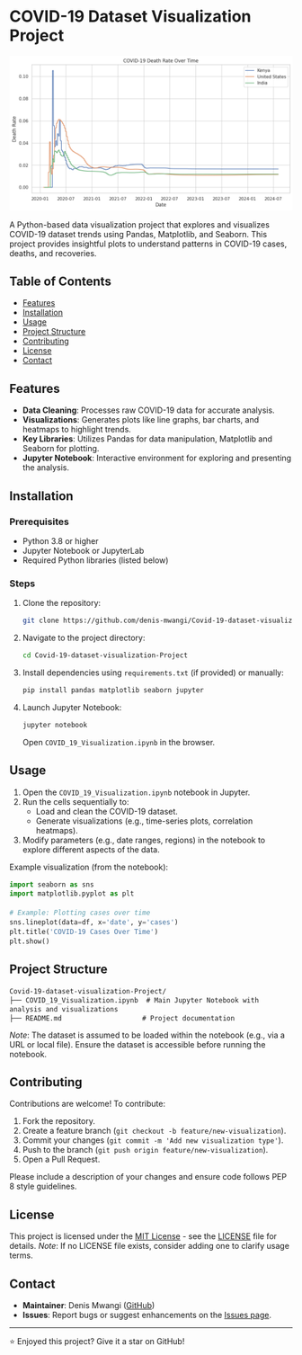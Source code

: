 # COVID-19 Dataset Visualization Project

![COVID-19 Visualization](Covid-19.png)

A Python-based data visualization project that explores and visualizes COVID-19 dataset trends using Pandas, Matplotlib, and Seaborn. This project provides insightful plots to understand patterns in COVID-19 cases, deaths, and recoveries.

## Table of Contents
- [Features](#features)
- [Installation](#installation)
- [Usage](#usage)
- [Project Structure](#project-structure)
- [Contributing](#contributing)
- [License](#license)
- [Contact](#contact)

## Features
- **Data Cleaning**: Processes raw COVID-19 data for accurate analysis.
- **Visualizations**: Generates plots like line graphs, bar charts, and heatmaps to highlight trends.
- **Key Libraries**: Utilizes Pandas for data manipulation, Matplotlib and Seaborn for plotting.
- **Jupyter Notebook**: Interactive environment for exploring and presenting the analysis.

## Installation

### Prerequisites
- Python 3.8 or higher
- Jupyter Notebook or JupyterLab
- Required Python libraries (listed below)

### Steps
1. Clone the repository:
   ```bash
   git clone https://github.com/denis-mwangi/Covid-19-dataset-visualization-Project.git
   ```
2. Navigate to the project directory:
   ```bash
   cd Covid-19-dataset-visualization-Project
   ```
3. Install dependencies using `requirements.txt` (if provided) or manually:
   ```bash
   pip install pandas matplotlib seaborn jupyter
   ```
4. Launch Jupyter Notebook:
   ```bash
   jupyter notebook
   ```
   Open `COVID_19_Visualization.ipynb` in the browser.

## Usage

1. Open the `COVID_19_Visualization.ipynb` notebook in Jupyter.
2. Run the cells sequentially to:
   - Load and clean the COVID-19 dataset.
   - Generate visualizations (e.g., time-series plots, correlation heatmaps).
3. Modify parameters (e.g., date ranges, regions) in the notebook to explore different aspects of the data.

Example visualization (from the notebook):
```python
import seaborn as sns
import matplotlib.pyplot as plt

# Example: Plotting cases over time
sns.lineplot(data=df, x='date', y='cases')
plt.title('COVID-19 Cases Over Time')
plt.show()
```

## Project Structure
```
Covid-19-dataset-visualization-Project/
├── COVID_19_Visualization.ipynb  # Main Jupyter Notebook with analysis and visualizations
├── README.md                    # Project documentation
```

*Note*: The dataset is assumed to be loaded within the notebook (e.g., via a URL or local file). Ensure the dataset is accessible before running the notebook.

## Contributing

Contributions are welcome! To contribute:
1. Fork the repository.
2. Create a feature branch (`git checkout -b feature/new-visualization`).
3. Commit your changes (`git commit -m 'Add new visualization type'`).
4. Push to the branch (`git push origin feature/new-visualization`).
5. Open a Pull Request.

Please include a description of your changes and ensure code follows PEP 8 style guidelines.

## License

This project is licensed under the [MIT License](LICENSE) - see the [LICENSE](LICENSE) file for details. *Note*: If no LICENSE file exists, consider adding one to clarify usage terms.

## Contact

- **Maintainer**: Denis Mwangi ([GitHub](https://github.com/denis-mwangi))
- **Issues**: Report bugs or suggest enhancements on the [Issues page](https://github.com/denis-mwangi/Covid-19-dataset-visualization-Project/issues).

---

⭐ Enjoyed this project? Give it a star on GitHub!
